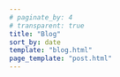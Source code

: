 ```yaml
---
# paginate_by: 4
# transparent: true
title: "Blog"
sort_by: date
template: "blog.html"
page_template: "post.html"
---
```

